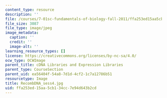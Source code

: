 ```yaml
---
content_type: resource
description: ''
file: /courses/7-01sc-fundamentals-of-biology-fall-2011/ffa253ed15aa5cb134cc7e94d643b2cd_RecombDNA_sess4.jpg
file_size: 3087
file_type: image/jpeg
image_metadata:
  caption: ''
  credit: ''
  image-alt: ''
learning_resource_types: []
license: https://creativecommons.org/licenses/by-nc-sa/4.0/
ocw_type: OCWImage
parent_title: cDNA Libraries and Expression Libraries
parent_type: CourseSection
parent_uid: ea56404f-54a8-7d1d-4cf2-1c7a12786b51
resourcetype: Image
title: RecombDNA_sess4.jpg
uid: ffa253ed-15aa-5cb1-34cc-7e94d643b2cd
---
```

